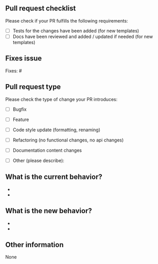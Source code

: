 ## Pull request checklist

Please check if your PR fulfills the following requirements:
- [ ] Tests for the changes have been added (for new templates)
- [ ] Docs have been reviewed and added / updated if needed (for new templates)

## Fixes issue

<!-- Add the issue number this PR fixes after hashtag --> 

Fixes: #


## Pull request type

<!-- Please try to limit your pull request to one type, submit multiple pull requests if needed. --> 

Please check the type of change your PR introduces:
- [ ] Bugfix
- [ ] Feature
- [ ] Code style update (formatting, renaming)
- [ ] Refactoring (no functional changes, no api changes)
- [ ] Documentation content changes
- [ ] Other (please describe): 


## What is the current behavior?
<!-- Please describe the current behavior that you are modifying, or link to a relevant issue. -->

-
-

## What is the new behavior?
<!-- Please describe the behavior or changes that are being added by this PR. -->

-
-


## Other information

<!-- Any other information that is important to this PR. -->

None
